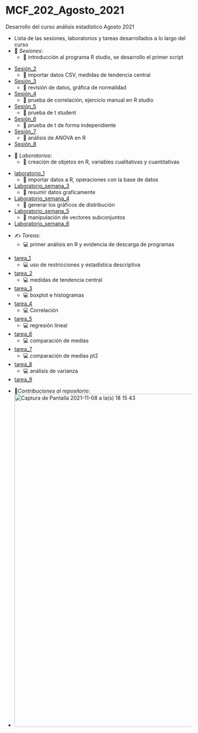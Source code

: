 # MCF_202_Agosto_2021
Desarrollo del curso análisis estadístico Agosto 2021
- Lista de las sesiones, laboratorios y tareas desarrollados a lo largo del curso 
- 📖 _Sesiones_: 
   + 🎯 introducción al programa R studio, se desarrollo el primer script
 + [Sesión_2](sesiones/sesión_2.R)
   + 🎯 importar datos CSV, medidas de tendencia central
 + [Sesión_3](sesiones/sesión_3.R)
   + 🎯 revisión de datos, gráfica de normalidad 
 + [Sesión_4](sesiones/sesión_4.R)
   + 🎯 prueba de correlación, ejercicio manual en R studio
 + [Sesión_5](sesiones/sesión_5.R)
   + 🎯 prueba de t student
 + [Sesión_6](sesiones/sesión_6.R)
   + 🎯 prueba de t de forma independiente
 + [Sesión_7](sesiones/sesión_7.R)
   + 🎯 análisis de ANOVA en R
 + [Sesión_8](sesiones/sesión_8.R)
- 📃 *Laboratorios*:
   + 📝 creación de objetos en R, variables cualitativas y cuantitativas 
 + [laboratorio_1](Laboratorios/Laboratorio_1.pdf)
   + 📝 importar datos a R, operaciones con la base de datos 
 + [Laboratorio_semana_3](Laboratorios/Laboratorio_Sem_3.pdf)
   + 📝 resumir datos graficamente 
 + [Laboratorio_semana_4](Laboratorios/Laboratorio_Sem_4.pdf)
   + 📝 generar los gráficos de distribución
 + [Laboratorio_semana_5](Laboratorios/Laboratorio_Sem_5.pdf)
   + 📝 manipulación de vectores subconjuntos 
 + [Laboratorio_semana_6](Laboratorios/Laboratorio_Sem_6.pdf)
- ✍️ _Tareas_:
   + 💻 primer análisis en R y evidencia de descarga de programas
 + [tarea_1](Tarea_1_MelvinDeLaRosa.pdf)
   + 💻 uso de restricciones y estadística descriptiva 
 + [tarea_2](tareas/Tarea_2_MelvinDeLaRosa.pdf)
   + 💻 medidas de tendencia central
 + [tarea_3](tareas/Tarea_3_MelvinDeLaRosa.pdf)
   + 💻 boxplot e histogramas
 + [tarea_4](tareas/Tarea_4_MelvinDeLaRosa.pdf)
   + 💻 Correlación
 + [tarea_5](tareas/Tarea_5_MelvinDeLaRosa.pdf)
   + 💻 regresión lineal 
 + [tarea_6](tareas/Tarea_6_MelvinDeLaRosa.pdf)
   + 💻 comparación de medias 
 + [tarea_7](tareas/Tarea_7_MelvinDeLaRosa.pdf)
   + 💻 comparación de medias pt2
 + [tarea_8](tareas/Tarea_8_MelvinDeLaRosa.pdf)
   + 💻 análisis de varianza 
 + [tarea_9](tareas/Tarea_9_MelvinDeLaRosa.pdf)
- 🔗_Contribuciones al repositorio_:
- <img width="900" alt="Captura de Pantalla 2021-11-08 a la(s) 18 15 43" src="https://user-images.githubusercontent.com/88354991/140838613-76101ca5-ecf3-4790-a5bb-30da1b3f76a3.png">
